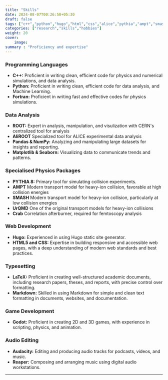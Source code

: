 ```yaml
---
title: "Skills"
date: 2024-08-07T00:26:50+05:30
draft: false
tags: ["c++","python","hugo","html","css","alice","pythia","ampt","smash","urqmd","godot","reaper"]
categories: ["research","skills","hobbies"]
weight: 20
cover:
    image: 
summary : "Proficiency and expertise"
---
```


### Programming Languages
- **C++:** Proficient in writing clean, efficient code for physics and numerical simulations, and data analysis.
- **Python:** Proficient in writing clean, efficient code for data analysis, and Machine Learning.
- **Fortran:** Proficient in writing fast and effective codes for physics simulations.

### Data Analysis 
- **ROOT:** Expert in analysis, manipulation, and visulization with CERN's centralized tool for analysis 
- **AliROOT** Specialized tool for ALICE experimental data analysis
- **Pandas & NumPy:** Analyzing and manipulating large datasets for insights and reporting.
- **Matplotlib & Seaborn:** Visualizing data to communicate trends and patterns.


### Specialised Physics Packages
- **PYTHIA 8:** Primary tool for simulating collision experiments. 
- **AMPT** Modern transport model for heavy-ion collision, favorable at high collision energies
- **SMASH** Modern transport model for heavy-ion collision, particularly at low collision energies
- **UrQMD** One of the original transport models for heavy-ion collisions
- **Crab** Correlation afterburner, required for femtoscopy analysis


### Web Development
- **Hugo:** Experienced in using Hugo static site generator.
- **HTML5 and CSS:** Expertise in building responsive and accessible web pages, with a deep understanding of modern web standards and best practices.

### Typesetting
- **LaTeX:** Proficient in creating well-structured academic documents, including research papers, theses, and reports, with precise control over formatting.
- **Markdown:** Skilled in using Markdown for simple and clean text formatting in documents, websites, and documentation.

### Game Development
- **Godot:** Proficient in creating 2D and 3D games, with experience in scripting, physics, and animation.

### Audio Editing
- **Audacity:** Editing and producing audio tracks for podcasts, videos, and music.
- **Reaper:** Composing and arranging music using digital audio workstations.

---